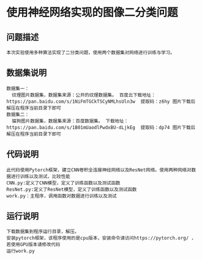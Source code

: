 # 使用神经网络实现的图像二分类问题
  ## 问题描述
    本次实验使用多种算法实现了二分类问题，使用两个数据集对网络进行训练与学习。
  ## 数据集说明
    数据集一：
      纹理图片数据集，数据集来源：公开的纹理数据集。 百度云下载地址：https://pan.baidu.com/s/1NiFmTGCkTSCyNMLhsUln3w  提取码：z6hy 图片下载后解压在程序当前目录下即可
    数据集二：
      猫狗图片数据集，数据集来源：百度数据集。 下载地址：https://pan.baidu.com/s/1B01mUaodlPwdxBU-dLjkEg  提取码：dp74 图片下载后解压在程序当前目录下即可
  ## 代码说明
    此代码使用Pytorch框架，建立CNN卷积全连接神经网络以及ResNet网络。使用两种网络对数据进行训练以及测试，比较性能
    CNN.py:定义了CNN模型，定义了训练函数以及测试函数
    ResNet.py:定义了ResNet模型，定义了训练函数以及测试函数
    work.py：主程序，调用函数对数据进行训练以及测试
  ## 运行说明
    下载数据集到程序运行目录，解压。
    安装pytorch框架，该程序使用的是cpu版本，安装命令请访问https://pytorch.org/ ，若使用GPU版本请修改代码
    运行work.py
  
  
